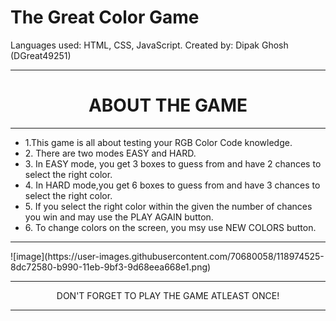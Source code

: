 # The Great Color Game
Languages used: HTML, CSS, JavaScript.
Created by: Dipak Ghosh (DGreat49251)
<hr>
<h1 align="center">ABOUT THE GAME</h1>
<hr>
<ul>
  <li>1.This game is all about testing your RGB Color Code knowledge.</li>
  <li>2. There are two modes EASY and HARD.</li>
  <li>3. In EASY mode, you get 3 boxes to guess from and have 2 chances to select the right color.</li>
  <li>4. In HARD mode,you get 6 boxes to guess from and have 3 chances to select the right color.</li>
  <li>5. If you select the right color within the given the number of chances you win and may use the PLAY AGAIN button.</li>
  <li>6. To change colors on the screen, you msy use NEW COLORS button.</li>
</ul>
<hr>
![image](https://user-images.githubusercontent.com/70680058/118974525-8dc72580-b990-11eb-9bf3-9d68eea668e1.png)
<hr>
<p align="center">DON'T FORGET TO PLAY THE GAME ATLEAST ONCE!</p>
<hr>
